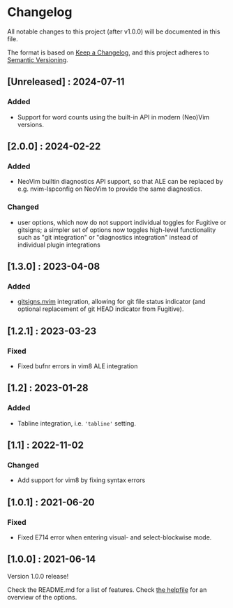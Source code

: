 # Changelog

All notable changes to this project (after v1.0.0) will be documented in this file.

The format is based on [Keep a Changelog](https://keepachangelog.com/en/1.0.0/),
and this project adheres to [Semantic Versioning](https://semver.org/spec/v2.0.0.html).

## [Unreleased] : 2024-07-11

### Added
- Support for word counts using the built-in API in modern (Neo)Vim versions.

## [2.0.0] : 2024-02-22

### Added
- NeoVim builtin diagnostics API support, so that ALE can be replaced by e.g.
  nvim-lspconfig on NeoVim to provide the same diagnostics.

### Changed
- user options, which now do not support individual toggles for Fugitive or
  gitsigns; a simpler set of options now toggles high-level functionality such
  as "git integration" or "diagnostics integration" instead of individual
  plugin integrations

## [1.3.0] : 2023-04-08

### Added
- [gitsigns.nvim](https://github.com/lewis6991/gitsigns.nvim) integration,
  allowing for git file status indicator (and optional replacement of git HEAD
  indicator from Fugitive).

## [1.2.1] : 2023-03-23

### Fixed
- Fixed bufnr errors in vim8 ALE integration

## [1.2] : 2023-01-28

### Added
- Tabline integration, i.e. `'tabline'` setting.

## [1.1] : 2022-11-02

### Changed
- Add support for vim8 by fixing syntax errors

## [1.0.1] : 2021-06-20

### Fixed
- Fixed E714 error when entering visual- and select-blockwise mode.

## [1.0.0] : 2021-06-14

Version 1.0.0 release!

Check the README.md for a list of features.
Check [the helpfile](doc/mellow-statusline.txt) for an overview of the options.
